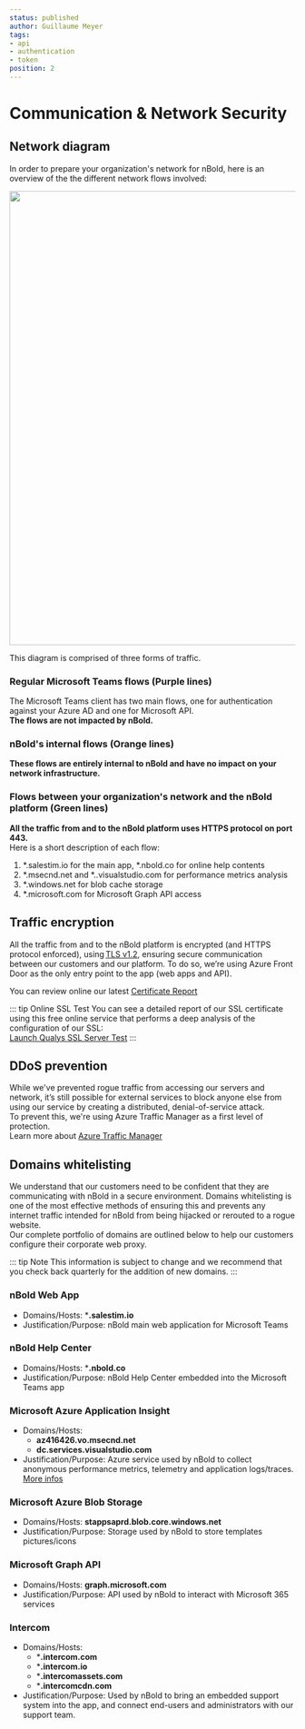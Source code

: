 ```yaml
---
status: published
author: Guillaume Meyer
tags:
- api
- authentication
- token
position: 2
---
```


# Communication & Network Security

## Network diagram
In order to prepare your organization's network for nBold, here is an overview of the the different network flows involved:

<img src="/img/platform/networkDiagram.png" style="width: 800px;">

This diagram is comprised of three forms of traffic.  

### Regular Microsoft Teams flows (Purple lines)

The Microsoft Teams client has two main flows, one for authentication against your Azure AD and one for Microsoft API.  
**The flows are not impacted by nBold.**

### nBold's internal flows (Orange lines)

**These flows are entirely internal to nBold and have no impact on your network infrastructure.**

### Flows between your organization's network and the nBold platform (Green lines)

**All the traffic from and to the nBold platform uses HTTPS protocol on port 443.**  
Here is a short description of each flow:
1. *.salestim.io for the main app, *.nbold.co for online help contents
2. *.msecnd.net and *..visualstudio.com for performance metrics analysis
3. *.windows.net for blob cache storage
4. *.microsoft.com for Microsoft Graph API access

## Traffic encryption

All the traffic from and to the nBold platform is encrypted (and HTTPS protocol enforced), using [TLS v1.2](https://github.com/ssllabs/research/wiki/SSL-and-TLS-Deployment-Best-Practices), ensuring secure communication between our customers and our platform. To do so, we’re using Azure Front Door as the only entry point to the app (web apps and API).

You can review online our latest [Certificate Report](https://dist.salestim.io/audits/certificates/certificate_report_product_domain.log)

::: tip Online SSL Test
You can see a detailed report of our SSL certificate using this free online service that performs a deep analysis of the configuration of our SSL:  
[Launch Qualys SSL Server Test](https://www.ssllabs.com/ssltest/analyze.html?d=app.salestim.io)
:::

## DDoS prevention

While we've prevented rogue traffic from accessing our servers and network, it’s still possible for external services to block anyone else from using our service by creating a distributed, denial-of-service attack.  
To prevent this, we're using Azure Traffic Manager as a first level of protection.  
Learn more about [Azure Traffic Manager](https://docs.microsoft.com/en-us/azure/traffic-manager/traffic-manager-overview)

## Domains whitelisting

We understand that our customers need to be confident that they are communicating with nBold in a secure environment. Domains whitelisting is one of the most effective methods of ensuring this and prevents any internet traffic intended for nBold from being hijacked or rerouted to a rogue website.  
Our complete portfolio of domains are outlined below to help our customers configure their corporate web proxy.

::: tip Note
This information is subject to change and we recommend that you check back quarterly for the addition of new domains.
:::

### nBold Web App
* Domains/Hosts: ***.salestim.io**
* Justification/Purpose: nBold main web application for Microsoft Teams

### nBold Help Center
* Domains/Hosts: ***.nbold.co**
* Justification/Purpose: nBold Help Center embedded into the Microsoft Teams app

### Microsoft Azure Application Insight
* Domains/Hosts:
  * **az416426.vo.msecnd.net**
  * **dc.services.visualstudio.com**
* Justification/Purpose: Azure service used by nBold to collect anonymous performance metrics, telemetry and application logs/traces. [More infos](https://docs.microsoft.com/en-us/azure/azure-monitor/app/ip-addresses)

### Microsoft Azure Blob Storage
* Domains/Hosts: **stappsaprd.blob.core.windows.net**
* Justification/Purpose: Storage used by nBold to store templates pictures/icons

### Microsoft Graph API
* Domains/Hosts: **graph.microsoft.com**
* Justification/Purpose: API used by nBold to interact with Microsoft 365 services

### Intercom
* Domains/Hosts:
  * ***.intercom.com**
  * ***.intercom.io**
  * ***.intercomassets.com**
  * ***.intercomcdn.com**
* Justification/Purpose: Used by nBold to bring an embedded support system into the app, and connect end-users and administrators with our support team.

